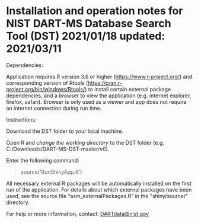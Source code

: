 Installation and operation notes for
NIST DART-MS Database Search Tool (DST)
2021/01/18
updated: 2021/03/11
==================================================

Dependencies:

Application requires 
R version 3.6 or higher (https://www.r-project.org/) 
and corresponding version of 
Rtools (https://cran.r-project.org/bin/windows/Rtools/) 
to install certain external package dependencies, and a browser to 
view the application (e.g. internet explorer, firefox, safari). 
Browser is only used as a viewer and app does not require an 
internet connection during run time.


Instructions:

Download the DST folder to your local machine.

Open R and *change the working directory* to the DST folder 
(e.g. C:/Downloads/DART-MS-DST-master/v0).

Enter the following command:

> source('RunShinyApp.R')

All necessary external R packages will be automatically installed on the 
first run of the application. For details about which external packages 
have been used, see the source file “asm_externalPackages.R” in 
the "shiny/source/" directory.


For help or more information, contact: DARTdata@nist.gov
    
